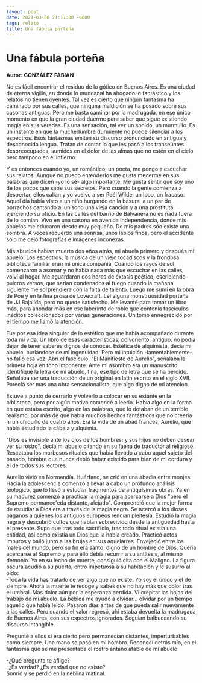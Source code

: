 ```yaml
---
layout: post
date: 2021-03-06 21:17:00 -0600
tags: relato
title: Una fábula porteña
---
```


# Una fábula porteña

**Autor: GONZÁLEZ FABIÁN**

No es fácil encontrar el residuo de lo gótico en Buenos Aires. Es una ciudad de eterna vigilia, en donde lo mundanal ha ahogado lo fantástico y los relatos no tienen oyentes. Tal vez es cierto que ningún fantasma ha caminado por sus calles, que ninguna maldición se ha posado sobre sus casonas antiguas. Pero me basta caminar por la madrugada, en ese único momento en que la gran ciudad duerme para saber que sigue existiendo magia en sus veredas. Es una sensación, tal vez un sonido, un murmullo. Es un instante en que la muchedumbre durmiente no puede silenciar a los espectros. Esos fantasmas emiten su discurso pronunciado en antigua y desconocida lengua. Tratan de contar lo que les pasó a los transeúntes despreocupados, sumidos en el dolor de las almas que no estén en el cielo pero tampoco en el infierno.

Y es entonces cuando yo, un romántico, un poeta, me pongo a escuchar sus relatos. Aunque no puedo entenderlos me gusta mecerme en sus palabras que dicen -yo lo sé- algo importante. Me gusta sentir que soy uno de los pocos que sabe sus secretos. Pero cuando la gente comienza a despertar, ellos callan y yo vuelvo a ser Raél Wilde, un loco, un fracaso. Aquel día había visto a un niño hurgando en la basura, a un par de borrachos cantando al unísono una vieja canción y a una prostituta ejerciendo su oficio. En las calles del barrio de Balvanera no es nada fuera de lo comían. Vivo en una casona en avenida Independencia, donde mis abuelos me educaron desde muy pequeño. De mis padres sóo existe una sombra. A veces recuerdo una sonrisa, unos labios finos, pero el accidente sólo me dejó fotografías e imágenes inconexas.

Mis abuelos habían muerto dos años atrás, mi abuela primero y después
mi abuelo. Los espectros, la música de un viejo tocadiscos y la
frondosa biblioteca familiar eran mi única compañía. Cuando los rayos
de sol comenzaron a asomar y no había nada más que escuchar en las
calles, volví al hogar. Me aguardaron dos horas de éxtasis poético,
escribiendo pulcros versos, que serían condenados al fuego cuando la
mañana siguiente me sorprendiera con la falta de talento. Luego me sumí
en la obra de Poe y en la fina prosa de Lovecraft. Leí alguna
monstruosidad porteña de JJ Bajalída, pero no quede satisfecho. Me
levanté para tomar un libro más, para ahondar más en ese laberinto de
roble que contenía fascículos inéditos coleccionados por varias
generaciones. Un tomo ennegrecido por el tiempo me llamó la atención.

Fue por esa idea singular de lo estético que me había acompañado
durante toda mi vida. Un libro de esas características, polvoriento,
antiguo, no podía dejar de tener saberes dignos de conocer. Estética de
alquimista, decía mi abuelo, burlándose de mi ingenuidad. Pero mi
intuición -lamentablemente- no falló esa vez. Abrí el fascículo. "El
Manifiesto de Aurelio", señalaba la primera hoja en tono imponente.
Ante mi asombro era un manuscrito. Identifiqué la letra de mi abuelo,
fina, ese tipo de letra que se ha perdido. Señalaba ser una traducción
de un original en latín escrito en el siglo XVII. Parecía ser más una
obra sensacionalista, que algo digno de mi atención.

Estuve a punto de cerrarlo y volverlo a colocar en su estante en la
biblioteca, pero por algún motivo comencé a leerlo. Había algo en la
forma en que estaba escrito, algo en las palabras, que lo dotaban de un
terrible realismo; por más de que había muchos hechos fantásticos que
no creería ni un chiquillo de cuatro años. Era la vida de un abad
francés, Aurelio, que había estudiado la cábala y alquimia.

"Dios es invisible ante los ojos de los hombres; y sus hijos no deben
desear ver su rostro", decía mi abuelo citando en su faena de traductor
al religioso. Rescataba los morbosos rituales que había llevado a cabo
aquel sujeto del pasado, hombre que nunca debió haber existido para
bien de mi cordura y el de todos sus lectores.

Aurelio vivió en Normandía. Huérfano, se crió en una abadía entre
monjes. Hacia la adolescencia comenzó a llevar a cabo un profundo
análisis teológico, que lo llevó a estudiar fragmentos de antiquísimas
obras. Ya en su madurez comenzó a practicar la magia para acercarse a
Dios "pero el Supremo permanec\'eda distante, alejado". Comprendió que
la mejor forma de estudiar a Dios era a través de la magia negra. Se
acercó a los dioses paganos a quienes los antiguos europeos rendían
pleitesía. Estudió la magia negra y descubrió cultos que habían
sobrevivido desde la antigüedad hasta el presente. Supo que tras todo
sacrificio, tras todo ritual existía una entidad, así como existía un
Dios que la había creado. Practicó actos impuros y bailó junto a las
brujas en sus aquelarres. Envejeció entre los males del mundo, pero su
fin era santo, digno de un hombre de Dios. Quería acercarse al Supremo
y para ello debía recurrir a su antítesis, al mismo demonio. Ya en su
lecho de muerte, consiguió cita con el Maligno. La figura oscura acudió
a su puerta, entró impetuosa a su habitación y le susurró al oído:  
-Toda la vida has tratado de ver algo que no existe. Yo soy el único y
el de siempre. Ahora la muerte te recoge y sabes que no hay más que
dolor tras el umbral. Más dolor aún por la esperanza perdida. Vi
crepitar las hojas del trabajo de mi abuelo. La bebida me ayudó a
olvidar... olvidar por un tiempo aquello que había leído. Pasaron días
antes de que pueda salir nuevamente a las calles. Pero cuando el valor
regresó, ahí estaba devuelta la madrugada de Buenos Aires, con sus
espectros ignorados. Seguían balbuceando su discurso intangible.

Pregunté a ellos si era cierto pero permanecían distantes,
imperturbables como siempre. Una mano se posó en mi hombro. Reconocí
detrás mío, en el fantasma que se me presentaba el rostro antaño afable
de mi abuelo.

-¿Qué pregunta te aflige?  
-¿Es verdad? ¿Es verdad que no existe?  
Sonrió y se perdió en la neblina matinal.